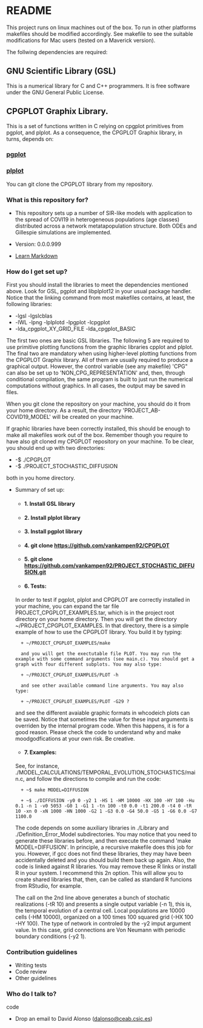 # README #

This project runs on linux machines out of the box. To run in other platforms makefiles should be modified accordingly. See makefile to see the suitable modifications for Mac users (tested on a Maverick version).
 
The follwing dependencies are required:

## GNU Scientific Library (GSL)
This is a numerical library for C and C++ programmers. It is free software under the GNU General Public License.
## CPGPLOT Graphix Library. 
This is a set of functions written in C relying on cpgplot primitives from pgplot, and plplot. As a consequence, the CPGPLOT Graphix library, in turns, depends on: 
### [pgplot](/http://www.astro.caltech.edu/~tjp/pgplot/)
### [plplot](http://plplot.sourceforge.net/)
You can git clone the CPGPLOT library from my repository.

### What is this repository for? ###

* This repository sets up a number of SIR-like models with application to the spread of COVI19 in heterogeneous populations (age classes) distributed across a network metatapopulation structure. Both ODEs and Gillespie simulations are implemented. 

* Version: 0.0.0.999
* [Learn Markdown](https://bitbucket.org/tutorials/markdowndemo)

### How do I get set up? ###

First you should install the libraries to meet the dependencies mentioned above. Look for GSL, pgplot and libplplot12 in your usual package handler.
Notice that the linking command from most makefiles contains, at least, the following libraries:

* -lgsl -lgslcblas 
* -lWL -lpng -lplplotd -lpgplot -lcpgplot 
* -lda_cpgplot_XY_GRID_FILE -lda_cpgplot_BASIC

The first two ones are basic GSL libraries. The following 5 are required to use primitive plotting functions from the graphic libraries cpplot and plplot. The final two are mandatory when using higher-level plotting functions from the CPGPLOT Graphix library. All of them are usually required to produce a graphical output. However, the control variable (see any makefile) 'CPG" can also be set up to 'NON_CPG_REPRESENTATION' and, then, through conditional compilation, the same program is built to just run the numerical computations without graphics. In all cases, the output may be saved in files. 

When you git clone the repository on your machine, you should do it from your home directory. As a result, the directory 'PROJECT_AB-COVID19_MODEL' will be created on your machine.

If graphic libraries have been correctly installed, this should be enough to make all makefiles work out of the box. Remember though you require to have also git cloned my CPGPLOT repository on your machine. To be clear, you should end up with two directories:

* -$ ./CPGPLOT
* -$ ./PROJECT_STOCHASTIC_DIFFUSION

both in you home directory.

* Summary of set up:
	+ #### 1. Install GSL library
	+ #### 2. Install plplot library
	+ #### 3. Install pgplot library
	+ #### 4. git clone https://github.com/vankampen92/CPGPLOT
	+ #### 5. git clone https://github.com/vankampen92/PROJECT_STOCHASTIC_DIFFUSION.git
	+ #### 6. Tests: 
	In order to test if pgplot, plplot and CPGPLOT are correctly installed in your machine, you can expand the tar file PROJECT_CPGPLOT_EXAMPLES.tar, which is in the project root directory on your home directory. Then you will get the directory ~/PROJECT_CPGPLOT_EXAMPLES. In that directory, there is a simple example of how to use the CPGPLOT library. You build it by typing:
	
		+ ~/PROJECT_CPGPLOT_EXAMPLES/make
		
		and you will get the exectutable file PLOT. You may run the example with some command arguments (see main.c). You should get a graph with four different subplots. You may also type:
		
		+ ~/PROJECT_CPGPLOT_EXAMPLES/PLOT -h
		
		and see other available command line arguments. You may also type: 
		
		+ ~/PROJECT_CPGPLOT_EXAMPLES/PLOT -G29 ?
		
	and see the different avaiable graphic formats in whcodeich plots can be saved. Notice that sometimes the value for these input arguments is overriden by the internal program code. When this happens, it is for a good reason. Please check the code to understand why and make moodgodfications at your own risk. Be creative.   
	
	+ #### 7. Examples:
	See, for instance, ./MODEL_CALCULATIONS/TEMPORAL_EVOLUTION_STOCHASTICS/main.c, and follow the directions to compile and run the code: 
		
		+ ~$ make MODEL=DIFFUSION
		
		+ ~$ ./DIFFUSION -y0 0 -y2 1 -HS 1 -HM 10000 -HX 100 -HY 100 -Hu 0.1 -n 1 -v0 5053 -G0 1 -G1 1 -tn 100 -t0 0.0 -t1 200.0 -t4 0 -tR 10 -xn 0 -xN 1000 -HN 1000 -G2 1 -G3 0.0 -G4 50.0 -G5 1 -G6 0.0 -G7 1100.0
		
	The code depends on some auxiliary libraries in ./Library  and ./Definition_Error_Model subdirectories. You may notice that you need to generate these libraries before, and then execute the command 'make MODEL=DIFFUSION'. In principle, a recursive makefile does this job for you. However, if gcc does not find these libraries, they may have been accidentally deleted and you should build them back up again. Also, the code is linked against R libraries.  You may remove these R links or install R in your system. I recommend this 2n option. This will allow you to create shared libraries that, then, can be called as standard R funcions from RStudio, for example. 
	
	The call on the 2nd line above generates a bunch of stochatic realizations (-tR 10) and presents a single output variable (-n 1), this is, the temporal evolution of a central cell. Local populations are 10000 cells (-HM 10000), organized on a 100 times 100 squared grid (-HX 100 -HY 100). The type of network in controled by the -y2 imput argument value. In this case, grid connections are Von Neumann with periodic boundary conditions (-y2 1). 

### Contribution guidelines ###

* Writing tests
* Code review
* Other guidelines

### Who do I talk to? ###
code
* Drop an email to David Alonso (<dalonso@ceab.csic.es>)
